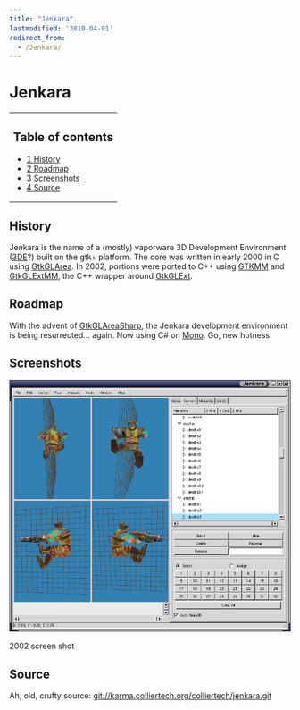 ```yaml
---
title: "Jenkara"
lastmodified: '2010-04-01'
redirect_from:
  - /Jenkara/
---
```


Jenkara
=======

<table>
<col width="100%" />
<tbody>
<tr class="odd">
<td align="left"><h2>Table of contents</h2>
<ul>
<li><a href="#history">1 History</a></li>
<li><a href="#roadmap">2 Roadmap</a></li>
<li><a href="#screenshots">3 Screenshots</a></li>
<li><a href="#source">4 Source</a></li>
</ul></td>
</tr>
</tbody>
</table>

History
-------

Jenkara is the name of a (mostly) vaporware 3D Development Environment ([3DE](/3DE)?) built on the gtk+ platform. The core was written in early 2000 in C using [GtkGLArea](/GtkGLArea). In 2002, portions were ported to C++ using [GTKMM](/GTKMM) and [GtkGLExtMM](/GtkGLExtMM), the C++ wrapper around [GtkGLExt](/GtkGLExt).

Roadmap
-------

With the advent of [GtkGLAreaSharp](/GtkGLAreaSharp), the Jenkara development environment is being resurrected... again. Now using C# on [Mono](/Main_Page). Go, new hotness.

Screenshots
-----------

[![Jenkara-20020317-a.png](/archived/images/6/64/Jenkara-20020317-a.png)](/archived/images/6/64/Jenkara-20020317-a.png)

2002 screen shot

Source
------

Ah, old, crufty source: [git://karma.colliertech.org/colliertech/jenkara.git](git://karma.colliertech.org/colliertech/jenkara.git)
